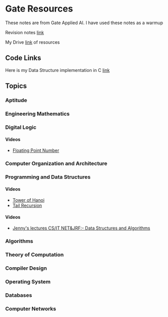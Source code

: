 # Gate Resources

These notes are from Gate Applied AI.
I have used these notes as a warmup

Revision notes [link](https://drive.google.com/drive/folders/18D2LCHf1fdg49qE935O6FeXFDtdh7mHA?usp=sharing)

My Drive [link](https://drive.google.com/drive/folders/1HRMUb8fsbHmV95OYuk6KxKBV6pAJazNy?usp=sharing) of resources

## Code Links

Here is my Data Structure implementation in C [link](https://github.com/AnuragAnalog/dfs)

## Topics

### Aptitude

### Engineering Mathematics

### Digital Logic

#### Videos

* [Floating Point Number](https://www.youtube.com/watch?v=XOMTNy2qiZ0)

### Computer Organization and Architecture

### Programming and Data Structures

#### Videos

* [Tower of Hanoi](https://www.youtube.com/watch?v=q6RicK1FCUs)
* [Tail Recursion](https://www.youtube.com/watch?v=HIt_GPuD7wk)

#### Videos

* [Jenny's lectures CS/IT NET&JRF:- Data Structures and Algorithms](https://www.youtube.com/playlist?list=PLdo5W4Nhv31bbKJzrsKfMpo_grxuLl8LU)

### Algorithms

### Theory of Computation

### Compiler Design

### Operating System

### Databases

### Computer Networks
